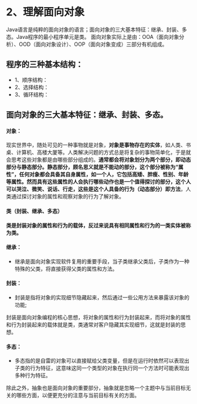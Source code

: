 # 2、理解面向对象
Java语言是纯粹的面向对象的语言；面向对象的三大基本特征：继承、封装、多态。Java程序的最小程序单元是类。
面向对象实际上是由：OOA（面向对象分析）、OOD（面向对象设计）、OOP（面向对象变成）三部分有机组成。
## 程序的三种基本结构：
- 1、顺序结构：
- 2、选择结构：
- 3、循环结构：
## 面向对象的三大基本特征：继承、封装、多态。
#### 对象：
现实世界中，随处可见的一种事物就是对象，**对象是事物存在的实体**，如人类、书桌、计算机、高楼大厦等。人类解决问题的方式总是将复杂的事物简单化，于是就会思考这些对象都是由哪些部分组成的。**通常都会将对象划分为两个部分，即动态部分与静态部分。静态部分，顾名思义就是不能动的部分，这个部分被称为“属性”，任何对象都会具备其自身属性，如一个人，它包括高矮、胖瘦、性别、年龄等属性。然而具有这些属性的人会执行哪些动作也是一个值得探讨的部分，这个人可以哭泣、微笑、说话、行走，这些是这个人具备的行为（动态部分）即方法**，人类通过探讨对象的属性和观察对象的行为了解对象。

#### 类（封装、继承、多态）
**类是封装对象的属性和行为的载体，反过来说具有相同属性和行为的一类实体被称为类。**

#### 继承：
- 继承是面向对象实现软件复用的重要手段，当子类继承父类后，子类作为一种特殊的父类，将直接获得父类的属性和方法。

#### 封装：
- 封装是指将对象的实现细节隐藏起来，然后通过一些公用方法来暴露该对象的功能;

封装是面向对象编程的核心思想，将对象的属性和行为封装起来，而将对象的属性和行为封装起来的载体就是类，类通常对客户隐藏其实现细节，这就是封装的思想。

#### 多态：
- 多态指的是自雷的对象可以直接赋给父类变量，但是在运行时依然可以表现出子类的行为特征，这意味这同一个类型的对象在执行同一个方法时可能表现出多种行为特征。

除此之外，抽象也是面向对象的重要部分，抽象就是忽略一个主题中与当前目标无关的哪些方面，以便更充分的注意与当前目标有关的方面。


